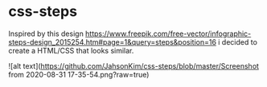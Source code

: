 # css-steps

Inspired by this design https://www.freepik.com/free-vector/infographic-steps-design_2015254.htm#page=1&query=steps&position=16
i decided to create a HTML/CSS that looks similar.


![alt text](https://github.com/JahsonKim/css-steps/blob/master/Screenshot from 2020-08-31 17-35-54.png?raw=true)
